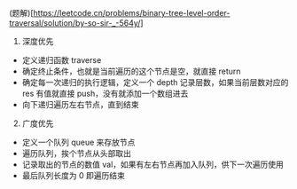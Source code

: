 
(题解)[https://leetcode.cn/problems/binary-tree-level-order-traversal/solution/by-so-sir-_-564y/]

1. 深度优先
  - 定义递归函数 traverse
  - 确定终止条件，也就是当前遍历的这个节点是空，就直接 return
  - 确定每一次递归的执行逻辑，定义一个 depth 记录层数，如果当前层数对应的 res 有值就直接 push，没有就添加一个数组进去
  - 向下递归遍历左右节点，直到结束

2. 广度优先
  - 定义一个队列 queue 来存放节点
  - 遍历队列，挨个节点从头部取出
  - 记录取出的节点的数值 val，如果有左右节点再加入队列，供下一次遍历使用
  - 最后队列长度为 0 即遍历结束
